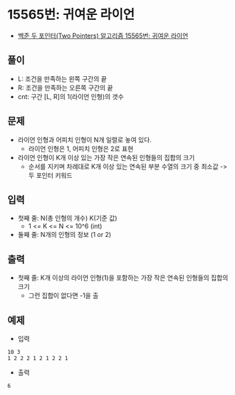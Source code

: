 # 15565번: 귀여운 라이언
- [백준 두 포인터(Two Pointers) 알고리즘 15565번: 귀여운 라이언](https://www.acmicpc.net/problem/15565)

## 풀이
- L: 조건을 만족하는 왼쪽 구간의 끝
- R: 조건을 만족하는 오른쪽 구간의 끝
- cnt: 구간 [L, R]의 1(라이언 인형)의 갯수

## 문제
- 라이언 인형과 어피치 인형이 N개 일렬로 놓여 있다.
  - 라이언 인형은 1, 어피치 인형은 2로 표현
- 라이언 인형이 K개 이상 있는 가장 작은 연속된 인형들의 집합의 크기
  - 순서를 지키며 차례대로 K개 이상 있는 연속된 부분 수열의 크기 중 최소값 -> 두 포인터 키워드

## 입력
- 첫째 줄: N(총 인형의 개수) K(기준 값)
  - 1 <= K <= N <= 10^6 (int)
- 둘째 줄: N개의 인형의 정보 (1 or 2)

## 출력
- 첫째 줄: K개 이상의 라이언 인형(1)을 포함하는 가장 작은 연속된 인형들의 집합의 크기
  - 그런 집합이 없다면 -1을 출

## 예제
- 입력
```text
10 3
1 2 2 2 1 2 1 2 2 1
```
- 출력
```text
6
```